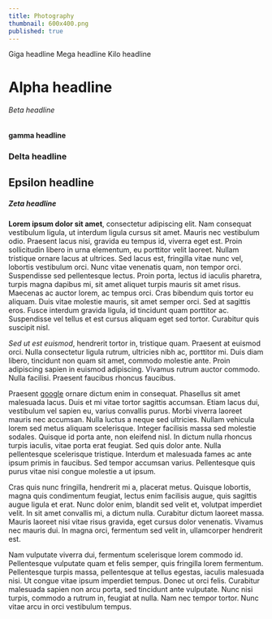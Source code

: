 ```yaml
---
title: Photography
thumbnail: 600x400.png
published: true
---
```


<span class="headline giga">
	Giga headline
</span>

<span class="mega headline">
	Mega headline
</span>

<span class="kilo headline">
	Kilo headline
</span>


<h1 class="headline alpha">
	Alpha headline
</h1>

<h6 class="headline beta">
	Beta headline
</h6>

<h4 class="headline gamma">
	gamma headline
</h4>

<h3 class="headline delta">
	Delta headline
</h3>

<h2 class="headline epsilon">
	Epsilon headline
</h2>

<h5 class="headline zeta">
	Zeta headline
</h5>

__Lorem ipsum dolor sit amet__, consectetur adipiscing elit. Nam consequat vestibulum ligula, ut interdum ligula cursus sit amet. Mauris nec vestibulum odio. Praesent lacus nisi, gravida eu tempus id, viverra eget est. Proin sollicitudin libero in urna elementum, eu porttitor velit laoreet. Nullam tristique ornare lacus at ultrices. Sed lacus est, fringilla vitae nunc vel, lobortis vestibulum orci. Nunc vitae venenatis quam, non tempor orci. Suspendisse sed pellentesque lectus. Proin porta, lectus id iaculis pharetra, turpis magna dapibus mi, sit amet aliquet turpis mauris sit amet risus. Maecenas ac auctor lorem, ac tempus orci. Cras bibendum quis tortor eu aliquam. Duis vitae molestie mauris, sit amet semper orci. Sed at sagittis eros. Fusce interdum gravida ligula, id tincidunt quam porttitor ac. Suspendisse vel tellus et est cursus aliquam eget sed tortor. Curabitur quis suscipit nisl.

*Sed ut est euismod*, hendrerit tortor in, tristique quam. Praesent at euismod orci. Nulla consectetur ligula rutrum, ultricies nibh ac, porttitor mi. Duis diam libero, tincidunt non quam sit amet, commodo molestie ante. Proin adipiscing sapien in euismod adipiscing. Vivamus rutrum auctor commodo. Nulla facilisi. Praesent faucibus rhoncus faucibus.

Praesent [google](http://google.com) ornare dictum enim in consequat. Phasellus sit amet malesuada lacus. Duis et mi vitae tortor sagittis accumsan. Etiam lacus dui, vestibulum vel sapien eu, varius convallis purus. Morbi viverra laoreet mauris nec accumsan. Nulla luctus a neque sed ultricies. Nullam vehicula lorem sed metus aliquam scelerisque. Integer facilisis massa sed molestie sodales. Quisque id porta ante, non eleifend nisl. In dictum nulla rhoncus turpis iaculis, vitae porta erat feugiat. Sed quis dolor ante. Nulla pellentesque scelerisque tristique. Interdum et malesuada fames ac ante ipsum primis in faucibus. Sed tempor accumsan varius. Pellentesque quis purus vitae nisi congue molestie a ut ipsum.

Cras quis nunc fringilla, hendrerit mi a, placerat metus. Quisque lobortis, magna quis condimentum feugiat, lectus enim facilisis augue, quis sagittis augue ligula et erat. Nunc dolor enim, blandit sed velit et, volutpat imperdiet velit. In sit amet convallis mi, a dictum nulla. Curabitur dictum laoreet massa. Mauris laoreet nisi vitae risus gravida, eget cursus dolor venenatis. Vivamus nec mauris dui. In magna orci, fermentum sed velit in, ullamcorper hendrerit est.

Nam vulputate viverra dui, fermentum scelerisque lorem commodo id. Pellentesque vulputate quam et felis semper, quis fringilla lorem fermentum. Pellentesque turpis massa, pellentesque at tellus egestas, iaculis malesuada nisi. Ut congue vitae ipsum imperdiet tempus. Donec ut orci felis. Curabitur malesuada sapien non arcu porta, sed tincidunt ante vulputate. Nunc nisi turpis, commodo a rutrum in, feugiat at nulla. Nam nec tempor tortor. Nunc vitae arcu in orci vestibulum tempus.